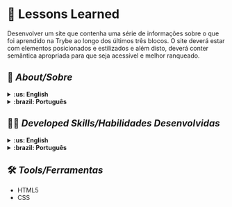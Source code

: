 # :round_pushpin: Lessons Learned
Desenvolver um site que contenha uma série de informações sobre o que foi aprendido na Trybe ao longo dos últimos três blocos. O site deverá estar com elementos posicionados e estilizados e além disto, deverá conter semântica apropriada para que seja acessível e melhor ranqueado.
## :page_with_curl: _About/Sobre_

<details>
  <summary markdown="span"><strong>:us: English</strong></summary><br />

First project of HTML and CSS developed by me ([Alany Fernandes](https://www.linkedin.com/in/alanyfernandes/)) in the Principles of Web Development Module of [Trybe](https://www.betrybe.com)'s Web Development course. I was approved with 100% of the mandatory and optional requirements met.

</details>

<details>
  <summary markdown="span"><strong>:brazil: Português</strong></summary><br />

Primeiro projeto de HTML e CSS desenvolvido por ([Alany Fernandes](https://www.linkedin.com/in/alanyfernandes/)) no Módulo Fundamentos do Desenvolvimento Web do curso da Trybe. Fui aprovada com 100% dos requisitos obrigatórios e opcionais atingidos.

<br />
</details>

## :man_technologist: _Developed Skills/Habilidades Desenvolvidas_

<details>
  <summary markdown="span"><strong>:us: English</strong></summary><br />

* HTML elements
* Styling with CSS
<br />
</details>
<details>
  <summary markdown="span"><strong>:brazil: Português</strong></summary><br />

* Elementos do HTML
* Estilização com CSS
<br />
</details>

## :hammer_and_wrench: _Tools/Ferramentas_

* HTML5
* CSS


